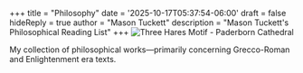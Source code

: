 +++
title =  "Philosophy"
date = '2025-10-17T05:37:54-06:00'
draft = false
hideReply = true
author = "Mason Tuckett"
description = "Mason Tuckett's Philosophical Reading List"
+++
![Three Hares Motif - Paderborn Cathedral](/images/texts/philosophy/hares.webp)

My collection of philosophical works—primarily concerning Grecco-Roman and Enlightenment era texts.
